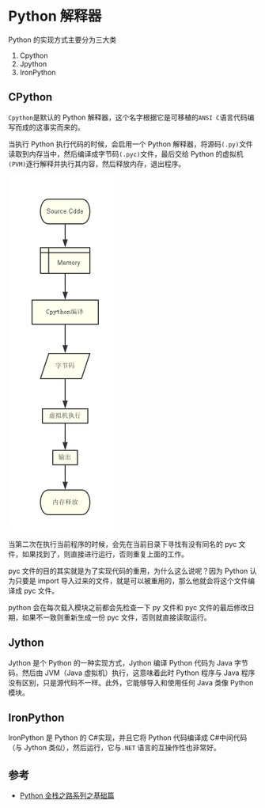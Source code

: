 # Python 解释器

Python 的实现方式主要分为三大类

1. Cpython
2. Jpython
3. IronPython

## CPython

`Cpython`是默认的 Python 解释器，这个名字根据它是可移植的`ANSI C`语言代码编写而成的这事实而来的。

当执行 Python 执行代码的时候，会启用一个 Python 解释器，将源码`(.py)`文件读取到内存当中，然后编译成字节码`(.pyc)`文件，最后交给 Python 的虚拟机`(PVM)`逐行解释并执行其内容，然后释放内存，退出程序。

![python-day01-04](./images/1483015581.png)

当第二次在执行当前程序的时候，会先在当前目录下寻找有没有同名的 pyc 文件，如果找到了，则直接进行运行，否则重复上面的工作。

pyc 文件的目的其实就是为了实现代码的重用，为什么这么说呢？因为 Python 认为只要是 import 导入过来的文件，就是可以被重用的，那么他就会将这个文件编译成 pyc 文件。

python 会在每次载入模块之前都会先检查一下 py 文件和 pyc 文件的最后修改日期，如果不一致则重新生成一份 pyc 文件，否则就直接读取运行。

## Jython

Jython 是个 Python 的一种实现方式，Jython 编译 Python 代码为 Java 字节码，然后由 JVM（Java 虚拟机）执行，这意味着此时 Python 程序与 Java 程序没有区别，只是源代码不一样。此外，它能够导入和使用任何 Java 类像 Python 模块。

## IronPython

IronPython 是 Python 的 C#实现，并且它将 Python 代码编译成 C#中间代码（与 Jython 类似），然后运行，它与`.NET` 语言的互操作性也非常好。

## 参考

- [Python 全栈之路系列之基础篇
  ](https://github.com/anshengme/blog/edit/master/source/_posts/python-full-stack-way-basics.md)
